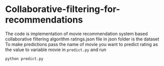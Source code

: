 # Collaborative-filtering-for-recommendations 

The code is implementation of movie recommendation system based collaborative filtering algorithm
ratings.json file in json folder is the dataset \
To make predictions pass the name of movie you want to predict rating as the value to variable movie in ```predict.py```
and run
```
python predict.py
```

